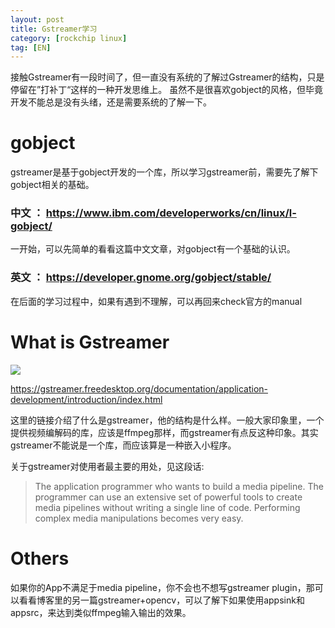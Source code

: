 ```yaml
---
layout: post
title: Gstreamer学习
category: [rockchip linux]
tag: [EN]
---
```


接触Gstreamer有一段时间了，但一直没有系统的了解过Gstreamer的结构，只是停留在”打补丁“这样的一种开发思维上。
虽然不是很喜欢gobject的风格，但毕竟开发不能总是没有头绪，还是需要系统的了解一下。

# gobject

gstreamer是基于gobject开发的一个库，所以学习gstreamer前，需要先了解下gobject相关的基础。

### 中文 ： https://www.ibm.com/developerworks/cn/linux/l-gobject/

一开始，可以先简单的看看这篇中文文章，对gobject有一个基础的认识。

### 英文 ： https://developer.gnome.org/gobject/stable/

在后面的学习过程中，如果有遇到不理解，可以再回来check官方的manual

# What is Gstreamer

![](https://gstreamer.freedesktop.org/documentation/application-development/introduction/images/gstreamer-overview.png)

https://gstreamer.freedesktop.org/documentation/application-development/introduction/index.html

这里的链接介绍了什么是gstreamer，他的结构是什么样。一般大家印象里，一个提供视频编解码的库，应该是ffmpeg那样，而gstreamer有点反这种印象。其实gstreamer不能说是一个库，而应该算是一种嵌入小程序。

关于gstreamer对使用者最主要的用处，见这段话:  
 > The application programmer who wants to build a media pipeline. The programmer can use an extensive set of powerful tools to create media pipelines without writing a single line of code. Performing complex media manipulations becomes very easy.


# Others

如果你的App不满足于media pipeline，你不会也不想写gstreamer plugin，那可以看看博客里的另一篇gstreamer+opencv，可以了解下如果使用appsink和appsrc，来达到类似ffmpeg输入输出的效果。